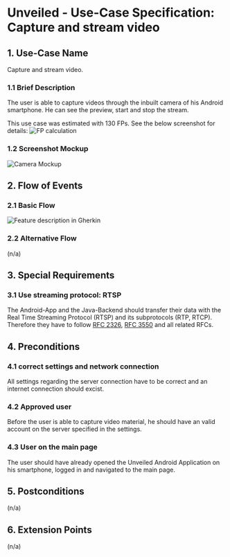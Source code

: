 # Unveiled - Use-Case Specification: Capture and stream video

## 1. Use-Case Name
Capture and stream video.

### 1.1 Brief Description
The user is able to capture videos through the inbuilt camera of his Android smartphone. He can see the preview, start and stop the stream.

This use case was estimated with 130 FPs. See the below screenshot for details:
![][fp calculation]

### 1.2 Screenshot Mockup

![][screenshot]


## 2. Flow of Events

### 2.1 Basic Flow
<!-- ![][basic flow] -->
![][gherkin]

### 2.2 Alternative Flow
(n/a)


## 3. Special Requirements
### 3.1 Use streaming protocol: RTSP
The Android-App and the Java-Backend should transfer their data with the Real Time Streaming Protocol (RTSP) and its subprotocols (RTP, RTCP). Therefore they have to follow [RFC 2326](https://tools.ietf.org/html/rfc2326), [RFC 3550](https://tools.ietf.org/html/rfc3550) and all related RFCs.


## 4. Preconditions

### 4.1 correct settings and network connection
All settings regarding the server connection have to be correct and an internet connection should excist.

### 4.2 Approved user
Before the user is able to capture video material, he should have an valid account on the server specified in the settings. 

### 4.3 User on the main page
The user should have already opened the Unveiled Android Application on his smartphone, logged in and navigated to the main page.


## 5. Postconditions
(n/a)


## 6. Extension Points
(n/a)

<!-- Link definitions: -->
[basic flow]: https://raw.githubusercontent.com/SAS-Systems/Unveiled-Documentation/master/Bilder/UC_Diagrams/UC_Diagram_Capture_stream_video.png "Use Case Diagram: Take Video"

[screenshot]: https://raw.githubusercontent.com/SAS-Systems/Unveiled-Documentation/master/Bilder/Mockup_AndroidApp/Camera.PNG "Camera Mockup"
[gherkin]: https://raw.githubusercontent.com/SAS-Systems/Unveiled-Documentation/master/Bilder/Test/UI-Test/Gherkin_Features/capture_video.png "Feature description in Gherkin"

[fp calculation]: https://raw.githubusercontent.com/SAS-Systems/Unveiled-Documentation/master/Bilder/FP%20calculation/FP_capture_and_stream_video.PNG "FP calculation"